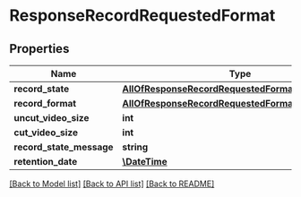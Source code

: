 # ResponseRecordRequestedFormat

## Properties
Name | Type | Description | Notes
------------ | ------------- | ------------- | -------------
**record_state** | [**AllOfResponseRecordRequestedFormatRecordState**](AllOfResponseRecordRequestedFormatRecordState.md) |  | [optional] 
**record_format** | [**AllOfResponseRecordRequestedFormatRecordFormat**](AllOfResponseRecordRequestedFormatRecordFormat.md) |  | [optional] 
**uncut_video_size** | **int** |  | [optional] 
**cut_video_size** | **int** |  | [optional] 
**record_state_message** | **string** |  | [optional] 
**retention_date** | [**\DateTime**](\DateTime.md) |  | [optional] 

[[Back to Model list]](../../README.md#documentation-for-models) [[Back to API list]](../../README.md#documentation-for-api-endpoints) [[Back to README]](../../README.md)

